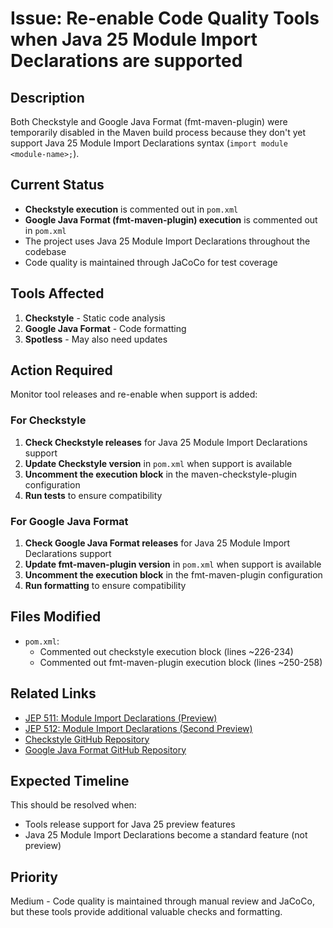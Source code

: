 # Issue: Re-enable Code Quality Tools when Java 25 Module Import Declarations are supported

## Description

Both Checkstyle and Google Java Format (fmt-maven-plugin) were temporarily disabled in the Maven build process because they don't yet support Java 25 Module Import Declarations syntax (`import module <module-name>;`).

## Current Status

- **Checkstyle execution** is commented out in `pom.xml`
- **Google Java Format (fmt-maven-plugin) execution** is commented out in `pom.xml`
- The project uses Java 25 Module Import Declarations throughout the codebase
- Code quality is maintained through JaCoCo for test coverage

## Tools Affected

1. **Checkstyle** - Static code analysis
2. **Google Java Format** - Code formatting
3. **Spotless** - May also need updates

## Action Required

Monitor tool releases and re-enable when support is added:

### For Checkstyle

1. **Check Checkstyle releases** for Java 25 Module Import Declarations support
2. **Update Checkstyle version** in `pom.xml` when support is available
3. **Uncomment the execution block** in the maven-checkstyle-plugin configuration
4. **Run tests** to ensure compatibility

### For Google Java Format

1. **Check Google Java Format releases** for Java 25 Module Import Declarations support
2. **Update fmt-maven-plugin version** in `pom.xml` when support is available
3. **Uncomment the execution block** in the fmt-maven-plugin configuration
4. **Run formatting** to ensure compatibility

## Files Modified

- `pom.xml`:
  - Commented out checkstyle execution block (lines ~226-234)
  - Commented out fmt-maven-plugin execution block (lines ~250-258)

## Related Links

- [JEP 511: Module Import Declarations (Preview)](https://openjdk.org/jeps/511)
- [JEP 512: Module Import Declarations (Second Preview)](https://openjdk.org/jeps/512)
- [Checkstyle GitHub Repository](https://github.com/checkstyle/checkstyle)
- [Google Java Format GitHub Repository](https://github.com/google/google-java-format)

## Expected Timeline

This should be resolved when:

- Tools release support for Java 25 preview features
- Java 25 Module Import Declarations become a standard feature (not preview)

## Priority

Medium - Code quality is maintained through manual review and JaCoCo, but these tools provide additional valuable checks and formatting.
